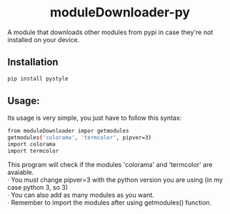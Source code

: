 <h1 align=center> moduleDownloader-py </h1>
A module that downloads other modules from pypi in case they're not installed on your device.

## Installation
```sh
pip install pystyle
```
## Usage:
Its usage is very simple, you just have to follow this syntax:
```sh
from moduleDownloader impor getmodules
getmodules('colorama', 'termcolor', pipver=3)
import colorama
import termcolor
```
This program will check if the modules 'colorama' and 'termcolor' are avaiable.
<br>
· You must change pipver=3 with the python version you are using (in my case python 3, so 3)
<br>
· You can also add as many modules as you want.
<br>
· Remember to import the modules after using getmodules() function.
